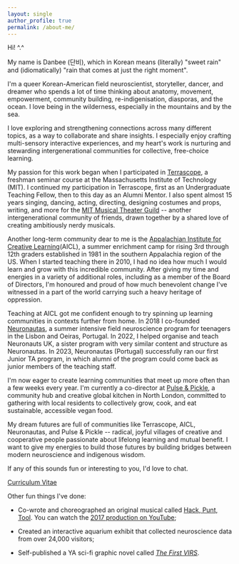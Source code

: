 ```yaml
---
layout: single
author_profile: true
permalink: /about-me/
---
```


Hi! ^.^

My name is Danbee (단비), which in Korean means (literally) "sweet rain" and (idiomatically) "rain that comes at just the right moment". 

I'm a queer Korean-American field neuroscientist, storyteller, dancer, and dreamer who spends a lot of time thinking about anatomy, movement, empowerment, community building, re-indigenisation, diasporas, and the ocean. I love being in the wilderness, especially in the mountains and by the sea.

I love exploring and strengthening connections across many different topics, as a way to collaborate and share insights. I especially enjoy crafting multi-sensory interactive experiences, and my heart's work is nurturing and stewarding intergenerational communities for collective, free-choice learning.

My passion for this work began when I participated in [Terrascope](https://terrascope.mit.edu/), a freshman seminar course at the Massachusetts Institute of Technology (MIT). I continued my participation in Terrascope, first as an Undergraduate Teaching Fellow, then to this day as an Alumni Mentor. I also spent almost 15 years singing, dancing, acting, directing, designing costumes and props, writing, and more for the [MIT Musical Theater Guild](https://mtg.mit.edu/) -- another intergenerational community of friends, drawn together by a shared love of creating ambitiously nerdy musicals.<br/>

Another long-term community dear to me is the [Appalachian Institute for Creative Learning](https://appalachianinstitute.org/)(AICL), a summer enrichment camp for rising 3rd through 12th graders established in 1981 in the southern Appalachia region of the US. When I started teaching there in 2010, I had no idea how much I would learn and grow with this incredible community. After giving my time and energies in a variety of additional roles, including as a member of the Board of Directors, I'm honoured and proud of how much benevolent change I've witnessed in a part of the world carrying such a heavy heritage of oppression. 

Teaching at AICL got me confident enough to try spinning up learning communities in contexts further from home. In 2018 I co-founded [Neuronautas](https://gulbenkian.pt/academias/videos/fundacao-champalimaud/), a summer intensive field neuroscience program for teenagers in the Lisbon and Oeiras, Portugal. In 2022, I helped organise and teach Neuronauts UK, a sister program with very similar content and structure as Neuronautas. In 2023, Neuronautas (Portugal) successfully ran our first Junior TA program, in which alumni of the program could come back as junior members of the teaching staff.

I'm now eager to create learning communities that meet up more often than a few weeks every year. I'm currently a co-director at [Pulse & Pickle](https://www.pulseandpickle.org/), a community hub and creative global kitchen in North London, committed to gathering with local residents to collectively grow, cook, and eat sustainable, accessible vegan food. 

My dream futures are full of communities like Terrascope, AICL, Neuronautas, and Pulse & Pickle -- radical, joyful villages of creative and cooperative people passionate about lifelong learning and mutual benefit. I want to give my energies to build those futures by building bridges between modern neuroscience and indigenous wisdom. 

If any of this sounds fun or interesting to you, I'd love to chat.

[Curriculum Vitae](/assets/files/CV_Illustrator/2024_CV_DanbeeKim.pdf)<br/>

Other fun things I've done:

 - Co-wrote and choreographed an original musical called [Hack, Punt, Tool](https://hackpunttool.com/). You can watch the [2017 production on YouTube](https://youtu.be/IPpqXyo4jhM);

 - Created an interactive aquarium exhibit that collected neuroscience data from over 24,000 visitors;

 - Self-published a YA sci-fi graphic novel called [_The First VIRS_](/VIRS).
